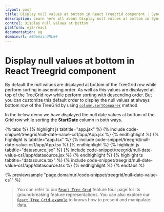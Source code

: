 ```yaml
---
layout: post
title: Display null values at bottom in React Treegrid component | Syncfusion
description: Learn here all about Display null values at bottom in Syncfusion React Treegrid component of Syncfusion Essential JS 2 and more.
control: Display null values at bottom 
platform: ej2-react
documentation: ug
domainurl: ##DomainURL##
---
```


# Display null values at bottom in React Treegrid component

By default the null values are displayed at bottom of the TreeGrid row while perform sorting in ascending order. As well as this values are displayed at top of the TreeGrid row while perform sorting with descending order. But you can customize this default order to display the null values at always bottom row of the TreeGrid by using [`column.sortComparer`](https://ej2.syncfusion.com/react/documentation/api/treegrid/column/#sortcomparer) method.

In the below demo we have displayed the null date values at bottom of the Grid row while sorting the **StartDate** column in both ways.

{% tabs %}
{% highlight js tabtitle="app.jsx" %}
{% include code-snippet/treegrid/null-date-value-cs1/app/App.jsx %}
{% endhighlight %}
{% highlight ts tabtitle="app.tsx" %}
{% include code-snippet/treegrid/null-date-value-cs1/app/App.tsx %}
{% endhighlight %}
{% highlight js tabtitle="datasource.jsx" %}
{% include code-snippet/treegrid/null-date-value-cs1/app/datasource.jsx %}
{% endhighlight %}
{% highlight ts tabtitle="datasource.tsx" %}
{% include code-snippet/treegrid/null-date-value-cs1/app/datasource.tsx %}
{% endhighlight %}
{% endtabs %}

 {% previewsample "page.domainurl/code-snippet/treegrid/null-date-value-cs1" %}

> You can refer to our [`React Tree Grid`](https://www.syncfusion.com/react-components/react-tree-grid) feature tour page for its groundbreaking feature representations. You can also explore our [`React Tree Grid example`](https://ej2.syncfusion.com/react/demos/#/material/treegrid/treegrid-overview) to knows how to present and manipulate data.